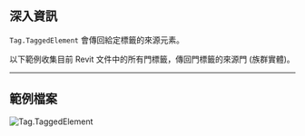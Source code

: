 ## 深入資訊
`Tag.TaggedElement` 會傳回給定標籤的來源元素。

以下範例收集目前 Revit 文件中的所有門標籤，傳回門標籤的來源門 (族群實體)。
___
## 範例檔案

![Tag.TaggedElement](./Revit.Elements.Tag.TaggedElement_img.jpg)
